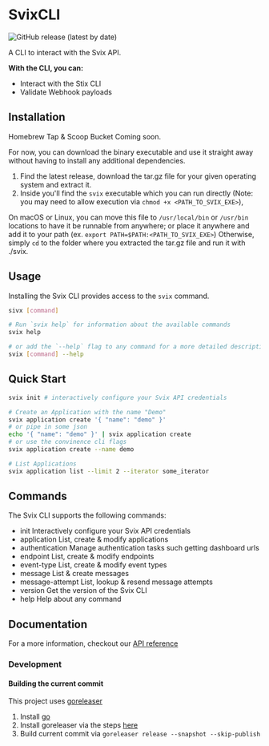 # SvixCLI

![GitHub release (latest by date)](https://img.shields.io/github/v/release/svixhq/svix-cli)

A CLI to interact with the Svix API.

**With the CLI, you can:**

- Interact with the Stix CLI
- Validate Webhook payloads

## Installation

Homebrew Tap & Scoop Bucket Coming soon.

For now, you can download the binary executable and use it straight away without having to install any additional dependencies.
1) Find the latest release, download the tar.gz file for your given operating system and extract it.
2) Inside you'll find the `svix` executable which you can run directly (Note: you may need to allow execution via `chmod +x <PATH_TO_SVIX_EXE>`),

On macOS or Linux, you can move this file to `/usr/local/bin` or `/usr/bin` locations to have it be runnable from anywhere; or place it anywhere and add it to your path (ex. `export PATH=$PATH:<PATH_TO_SVIX_EXE>`) Otherwise, simply `cd` to the folder where you extracted the tar.gz file and run it with ./svix.

## Usage

Installing the Svix CLI provides access to the `svix` command.

```sh
sivx [command]

# Run `svix help` for information about the available commands
svix help

# or add the `--help` flag to any command for a more detailed description and list of flags
svix [command] --help
```

## Quick Start

```sh
svix init # interactively configure your Svix API credentials

# Create an Application with the name "Demo"
svix application create '{ "name": "demo" }'
# or pipe in some json
echo '{ "name": "demo" }' | svix application create
# or use the convinence cli flags
svix application create --name demo

# List Applications
svix application list --limit 2 --iterator some_iterator 
```

## Commands

The Svix CLI supports the following commands:
 - init            Interactively configure your Svix API credentials
 - application     List, create & modify applications
 - authentication  Manage authentication tasks such getting dashboard urls
 - endpoint        List, create & modify endpoints
 - event-type      List, create & modify event types
 - message         List & create messages
 - message-attempt List, lookup & resend message attempts
 - version         Get the version of the Svix CLI
 - help            Help about any command

## Documentation

For a more information, checkout our [API reference](https://docs.svix.com)

### Development

#### Building the current commit

This project uses [goreleaser](https://github.com/goreleaser/goreleaser/)
 1) Install [go](https://golang.org/doc/install)
 2) Install goreleaser via the steps [here](https://goreleaser.com/install/)
 3) Build current commit via `goreleaser release --snapshot --skip-publish`